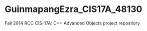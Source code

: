 GuinmapangEzra_CIS17A_48130
===========================

Fall 2014 RCC CIS-17A: C++ Advanced Objects project repository
